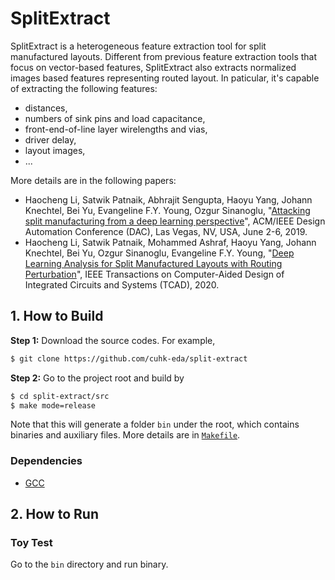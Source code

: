 # SplitExtract
SplitExtract is a heterogeneous feature extraction tool for split manufactured layouts.
Different from previous feature extraction tools that focus on vector-based features, SplitExtract also extracts normalized images based features representing routed layout.
In paticular, it's capable of extracting the following features:
* distances,
* numbers of sink pins and load capacitance,
* front-end-of-line layer wirelengths and vias,
* driver delay,
* layout images,
* ...

More details are in the following papers:
* Haocheng Li, Satwik Patnaik, Abhrajit Sengupta, Haoyu Yang, Johann Knechtel, Bei Yu, Evangeline F.Y. Young, Ozgur Sinanoglu, "[Attacking split manufacturing from a deep learning perspective](https://doi.org/10.1145/3316781.3317780)", ACM/IEEE Design Automation Conference (DAC), Las Vegas, NV, USA, June 2-6, 2019.
* Haocheng Li, Satwik Patnaik, Mohammed Ashraf, Haoyu Yang, Johann Knechtel, Bei Yu, Ozgur Sinanoglu, Evangeline F.Y. Young, "[Deep Learning Analysis for Split Manufactured Layouts with Routing Perturbation](https://doi.org/10.1109/TCAD.2020.3037297)", IEEE Transactions on Computer-Aided Design of Integrated Circuits and Systems (TCAD), 2020.

## 1. How to Build

**Step 1:** Download the source codes. For example,
~~~bash
$ git clone https://github.com/cuhk-eda/split-extract
~~~

**Step 2:** Go to the project root and build by
~~~bash
$ cd split-extract/src
$ make mode=release
~~~

Note that this will generate a folder `bin` under the root, which contains binaries and auxiliary files.
More details are in [`Makefile`](src/Makefile).

### Dependencies

* [GCC](https://gcc.gnu.org/)

## 2. How to Run

### Toy Test
Go to the `bin` directory and run binary.
